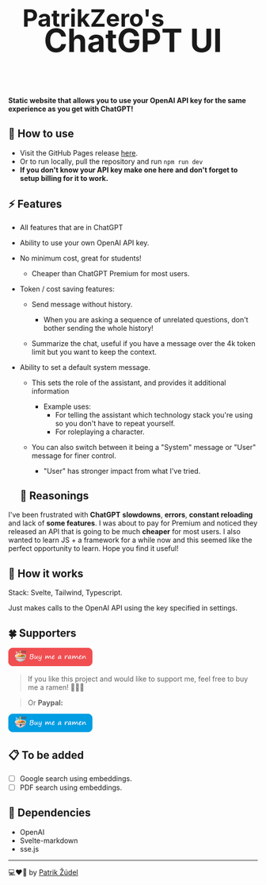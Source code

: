 

<p style="text-alin: left; font-weight:700; font-size: 3rem;margin-bottom:0px;padding-right:10rem;text-align:center; ">
          PatrikZero's
        </p>
<p style="text-align:center; font-weight:700; font-size: 4rem; line-height: 2rem; padding-bottom: 2rem; margin-top: 0px; padding-top: 0px;">ChatGPT UI</p>

#### Static website that allows you to use your OpenAI API key for the same experience as you get with ChatGPT!

  ## 📖 How to use
  - Visit the GitHub Pages release [here](https://chat.patrikzudel.me/).
  - Or to run locally, pull the repository and run ```npm run dev```
  - **If you don't know your API key make one here and don't forget to setup billing for it to work.**


## ⚡ Features
- All features that are in ChatGPT
- Ability to use your own OpenAI API key.
- No minimum cost, great for students!
  - Cheaper than ChatGPT Premium for most users.
  
- Token / cost saving features:
  - Send message without history. 
    - When you are asking a sequence of unrelated questions, don't bother sending the whole history!

  - Summarize the chat, useful if you have a message over the 4k token limit but you want to keep the context.

- Ability to set a default system message. 
  - This sets the role of the assistant, and provides it additional information
    - Example uses:
      - For telling the assistant which technology stack you're using so you don't have to repeat yourself.
      - For roleplaying a character.

  - You can also switch between it being a "System" message or "User" message for finer control.
    - "User" has stronger impact from what I've tried.


  ## 💬 Reasonings
I've been frustrated with **ChatGPT** **slowdowns**, **errors**, **constant reloading** and lack of **some features**. I was about to pay for Premium and noticed they released an API that is going to be much **cheaper** for most users. I also wanted to learn JS + a framework for a while now and this seemed like the perfect opportunity to learn. Hope you find it useful!

## 📖 How it works

Stack: Svelte, Tailwind, Typescript.

Just makes calls to the OpenAI API using the key specified in settings.

## 🍀 Supporters

**[!["Buy Me A Ramen"](https://raw.githubusercontent.com/patrikzudel/patrikzudel/main/ramen.png)](https://www.buymeacoffee.com/patrikzero)**

> If you like this project and would like to support me, feel free to buy me a ramen! 🍜🍜🍜

> Or **Paypal:**

**[!["Buy Me A Ramen"](https://raw.githubusercontent.com/patrikzudel/patrikzudel/main/ramenpaypal.png)](https://ko-fi.com/patrikzudel)**

  ## 📋 To be added

  - [ ] Google search using embeddings.
  - [ ] PDF search using embeddings.

## 📃 Dependencies
- OpenAI
- Svelte-markdown 
- sse.js

---

💻❤🍲 by [Patrik Žúdel](https://twitter.com/PatrikZero)
